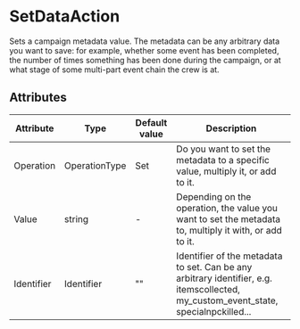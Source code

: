 # SetDataAction

Sets a campaign metadata value. The metadata can be any arbitrary data you want to save: for example, whether some event has been completed, the number of times something has been done during the campaign, or at what stage of some multi\-part event chain the crew is at.

## Attributes

| Attribute  | Type          | Default value | Description                                                                                                                         |
|------------|---------------|---------------|-------------------------------------------------------------------------------------------------------------------------------------|
| Operation  | OperationType | Set           | Do you want to set the metadata to a specific value, multiply it, or add to it.                                                     |
| Value      | string        | -             | Depending on the operation, the value you want to set the metadata to, multiply it with, or add to it.                              |
| Identifier | Identifier    | ""            | Identifier of the metadata to set. Can be any arbitrary identifier, e.g. itemscollected, my_custom_event_state, specialnpckilled... |



